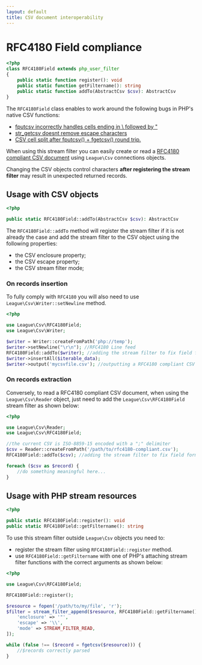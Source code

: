 ```yaml
---
layout: default
title: CSV document interoperability
---
```


# RFC4180 Field compliance

~~~php
<?php
class RFC4180Field extends php_user_filter
{
    public static function register(): void
    public static function getFiltername(): string
    public static function addTo(AbstractCsv $csv): AbstractCsv
}
~~~

The `RFC4180Field` class enables to work around the following bugs in PHP's native CSV functions:

- [fputcsv incorrectly handles cells ending in \ followed by "](https://bugs.php.net/bug.php?id=43225)
- [str_getcsv doesnt remove escape characters](https://bugs.php.net/bug.php?id=55413)
- [CSV cell split after fputcsv() + fgetcsv() round trip.](https://bugs.php.net/bug.php?id=74713)

When using this stream filter you can easily create or read a [RFC4180 compliant CSV document](https://tools.ietf.org/html/rfc4180#section-2) using `League\Csv` connections objects.


<p class="message-warning">Changing the CSV objects control characters <strong>after registering the stream filter</strong> may result in unexpected returned records.</p>


## Usage with CSV objects

~~~php
<?php

public static RFC4180Field::addTo(AbstractCsv $csv): AbstractCsv
~~~

The `RFC4180Field::addTo` method will register the stream filter if it is not already the case and add the stream filter to the CSV object using the following properties:

- the CSV enclosure property;
- the CSV escape property;
- the CSV stream filter mode;

### On records insertion

<p class="message-info">To fully comply with <code>RFC4180</code> you will also need to use <code>League\Csv\Writer::setNewline</code> method.</p>

~~~php
<?php

use League\Csv\RFC4180Field;
use League\Csv\Writer;

$writer = Writer::createFromPath('php://temp');
$writer->setNewline("\r\n"); //RFC4180 Line feed
RFC4180Field::addTo($writer); //adding the stream filter to fix field formatting
$writer->insertAll($iterable_data);
$writer->output('mycsvfile.csv'); //outputting a RFC4180 compliant CSV Document
~~~

### On records extraction


Conversely, to read a RFC4180 compliant CSV document, when using the `League\Csv\Reader` object, just need to add the `League\Csv\RFC4180Field` stream filter as shown below:

~~~php
<?php

use League\Csv\Reader;
use League\Csv\RFC4180Field;

//the current CSV is ISO-8859-15 encoded with a ";" delimiter
$csv = Reader::createFromPath('/path/to/rfc4180-compliant.csv');
RFC4180Field::addTo($csv); //adding the stream filter to fix field formatting

foreach ($csv as $record) {
    //do something meaningful here...
}
~~~

## Usage with PHP stream resources

~~~php
<?php

public static RFC4180Field::register(): void
public static RFC4180Field::getFiltername(): string
~~~

To use this stream filter outside `League\Csv` objects you need to:

- register the stream filter using `RFC4180Field::register` method.
- use `RFC4180Field::getFiltername` with one of PHP's attaching stream filter functions with the correct arguments as shown below:

~~~php
<?php

use League\Csv\RFC4180Field;

RFC4180Field::register();

$resource = fopen('/path/to/my/file', 'r');
$filter = stream_filter_append($resource, RFC4180Field::getFiltername(), STREAM_FILTER_READ, [
    'enclosure' => '"',
    'escape' => '\\',
    'mode' => STREAM_FILTER_READ,
]);

while (false !== ($record = fgetcsv($resource))) {
    //$records correctly parsed
}
~~~